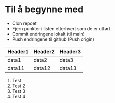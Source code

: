 # Til å begynne med

* Clon repoet
* Fjern punkter i listen etterhvert som de er utført
* Commit endringene lokalt (til main)
* Push endringene til github (Push origin)


|Header1 |Header2  | Header3|
--- | --- | ---
|data1|data2|data3|
|data11|data12|data13|

1. Test
2. Test 2
2. Test 3
2. Test 4
